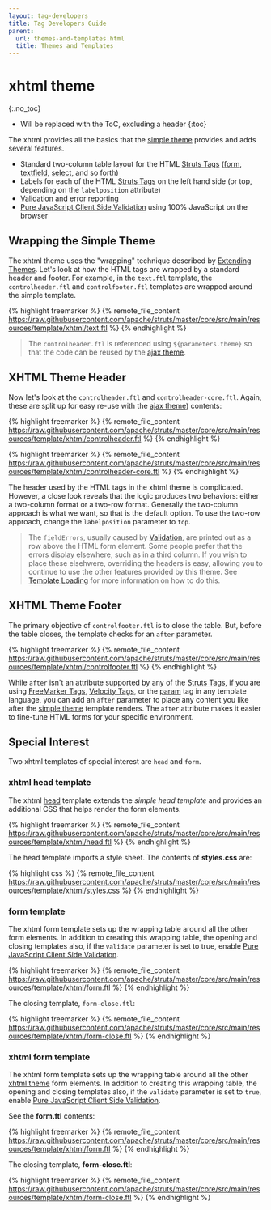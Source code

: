 ```yaml
---
layout: tag-developers
title: Tag Developers Guide
parent:
  url: themes-and-templates.html
  title: Themes and Templates
---
```


# xhtml theme
{:.no_toc}

* Will be replaced with the ToC, excluding a header
{:toc}

The xhtml provides all the basics that the [simple theme](simple-theme.html) provides and adds several features.

- Standard two-column table layout for the HTML [Struts Tags](struts-tags.html) ([form](form-tag.html), 
  [textfield](textfield-tag.html), [select](select-tag.html), and so forth)
- Labels for each of the HTML [Struts Tags](struts-tags.html) on the left hand side (or top, depending on 
  the `labelposition` attribute)
- [Validation](../core-developers/validation.html) and error reporting
- [Pure JavaScript Client Side Validation](../core-developers/pure-java-script-client-side-validation.html) using 
  100% JavaScript on the browser

## Wrapping the Simple Theme

The xhtml theme uses the "wrapping" technique described by [Extending Themes](extending-themes.html). Let's look at how 
the HTML tags are wrapped by a standard header and footer. For example, in the `text.ftl` template, the `controlheader.ftl`
and `controlfooter.ftl` templates are wrapped around the simple template.

{% highlight freemarker %}
{% remote_file_content https://raw.githubusercontent.com/apache/struts/master/core/src/main/resources/template/xhtml/text.ftl %}
{% endhighlight %}

> The `controlheader.ftl` is referenced using `${parameters.theme}` so that the code can be reused 
> by the [ajax theme](ajax-theme.html).

## XHTML Theme Header

Now let's look at the `controlheader.ftl` and `controlheader-core.ftl`. Again, these are split up for easy re-use with 
the [ajax theme](ajax-theme.html)) contents:

{% highlight freemarker %}
{% remote_file_content https://raw.githubusercontent.com/apache/struts/master/core/src/main/resources/template/xhtml/controlheader.ftl %}
{% endhighlight %}

{% highlight freemarker %}
{% remote_file_content https://raw.githubusercontent.com/apache/struts/master/core/src/main/resources/template/xhtml/controlheader-core.ftl %}
{% endhighlight %}

The header used by the HTML tags in the xhtml theme is complicated. However, a close look reveals that the logic produces 
two behaviors: either a two-column format or a two-row format. Generally the two-column approach is what we want, so that 
is the default option. To use the two-row approach, change the `labelposition` parameter to `top`.

> The `fieldErrors`, usually caused by [Validation](../core-developers/validation.html), are printed out as a row above 
> the HTML form element. Some people prefer that the errors display elsewhere, such as in a third column. If you wish 
> to place these elsehwere, overriding the headers is easy, allowing you to continue to use the other features provided 
> by this theme. See [Template Loading](template-loading.html) for more information on how to do this.

## XHTML Theme Footer

The primary objective of `controlfooter.ftl` is to close the table. But, before the table closes, the template checks 
for an `after` parameter.

{% highlight freemarker %}
{% remote_file_content https://raw.githubusercontent.com/apache/struts/master/core/src/main/resources/template/xhtml/controlfooter.ftl %}
{% endhighlight %}

While `after` isn't an attribute supported by any of the [Struts Tags](struts-tags.html), if you are using 
[FreeMarker Tags](freemarker-tags.html), [Velocity Tags](velocity-tags.html), or the [param](param-tag.html) tag in any 
template language, you can add an `after` parameter to place any content you like after the [simple theme](simple-theme.html) 
template renders. The `after` attribute makes it easier to fine-tune HTML forms for your specific environment.

## Special Interest

Two xhtml templates of special interest are `head` and `form`.

### xhtml head template

The xhtml [head](head-tag.html) template extends the _simple head template_ and provides an additional CSS that helps 
render the form elements.

{% highlight freemarker %}
{% remote_file_content https://raw.githubusercontent.com/apache/struts/master/core/src/main/resources/template/xhtml/head.ftl %}
{% endhighlight %}

The head template imports a style sheet. The contents of **styles.css** are:

{% highlight css %}
{% remote_file_content https://raw.githubusercontent.com/apache/struts/master/core/src/main/resources/template/xhtml/styles.css %}
{% endhighlight %}

### form template

The xhtml form template sets up the wrapping table around all the other  form elements. In addition to creating this 
wrapping table, the opening and closing templates also, if the `validate` parameter is set to true, enable 
[Pure JavaScript Client Side Validation](../core-developers/pure-java-script-client-side-validation.html).

{% highlight freemarker %}
{% remote_file_content https://raw.githubusercontent.com/apache/struts/master/core/src/main/resources/template/xhtml/form.ftl %}
{% endhighlight %}

The closing template, `form-close.ftl`:

{% highlight freemarker %}
{% remote_file_content https://raw.githubusercontent.com/apache/struts/master/core/src/main/resources/template/xhtml/form-close.ftl %}
{% endhighlight %}

### xhtml form template

The xhtml form template sets up the wrapping table around all the other [xhtml theme](xhtml-theme.html) form elements. 
In addition to creating this wrapping table, the opening and closing templates also, if the `validate` parameter is set 
to `true`, enable [Pure JavaScript Client Side Validation](../core-developers/pure-java-script-client-side-validation.htmk). 

See the **form.ftl** contents:

{% highlight freemarker %}
{% remote_file_content https://raw.githubusercontent.com/apache/struts/master/core/src/main/resources/template/xhtml/form.ftl %}
{% endhighlight %}

The closing template, **form-close.ftl**:

{% highlight freemarker %}
{% remote_file_content https://raw.githubusercontent.com/apache/struts/master/core/src/main/resources/template/xhtml/form-close.ftl %}
{% endhighlight %}
